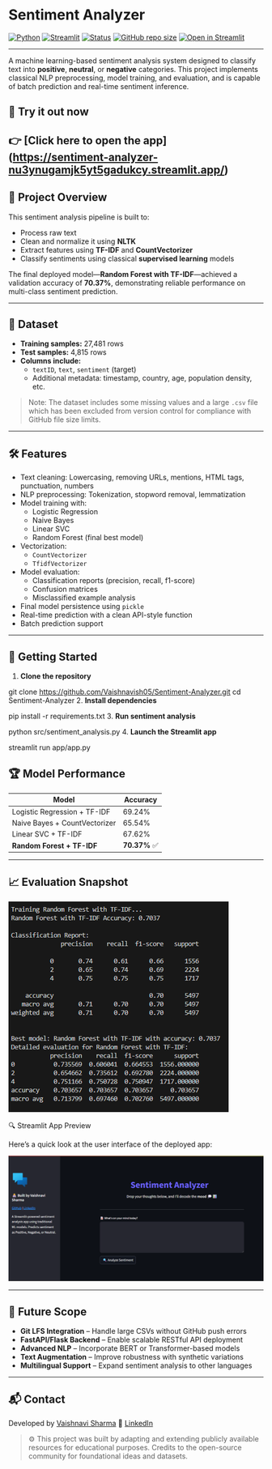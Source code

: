 # Sentiment Analyzer 
[![Python](https://img.shields.io/badge/Python-3.10-blue.svg)](https://www.python.org/)
[![Streamlit](https://img.shields.io/badge/Streamlit-App-orange)](https://streamlit.io/)
[![Status](https://img.shields.io/badge/Status-In%20Progress-yellow)]()
[![GitHub repo size](https://img.shields.io/github/repo-size/Vaishnavish05/Sentiment-Analyzer)](https://github.com/Vaishnavish05/Sentiment-Analyzer)
[![Open in Streamlit](https://static.streamlit.io/badges/streamlit_badge_black_white.svg)](https://sentiment-analyzer-nu3ynugamjk5yt5gadukcy.streamlit.app/)


---
A machine learning-based sentiment analysis system designed to classify text into **positive**, **neutral**, or **negative** categories. This project implements classical NLP preprocessing, model training, and evaluation, and is capable of batch prediction and real-time sentiment inference.

## 🚀 Try it out now  
👉 [Click here to open the app] (https://sentiment-analyzer-nu3ynugamjk5yt5gadukcy.streamlit.app/)
---

## 📌 Project Overview

This sentiment analysis pipeline is built to:

- Process raw text
- Clean and normalize it using **NLTK**
- Extract features using **TF-IDF** and **CountVectorizer**
- Classify sentiments using classical **supervised learning** models

The final deployed model—**Random Forest with TF-IDF**—achieved a validation accuracy of **70.37%**, demonstrating reliable performance on multi-class sentiment prediction.

---
## 🧾 Dataset

- **Training samples:** 27,481 rows
- **Test samples:** 4,815 rows  
- **Columns include:**
  - `textID`, `text`, `sentiment` (target)
  - Additional metadata: timestamp, country, age, population density, etc.

> Note: The dataset includes some missing values and a large `.csv` file which has been excluded from version control for compliance with GitHub file size limits.

---

## 🛠 Features

- Text cleaning: Lowercasing, removing URLs, mentions, HTML tags, punctuation, numbers
- NLP preprocessing: Tokenization, stopword removal, lemmatization
- Model training with:
  - Logistic Regression
  - Naive Bayes
  - Linear SVC
  - Random Forest (final best model)
- Vectorization:
  - `CountVectorizer`
  - `TfidfVectorizer`
- Model evaluation:
  - Classification reports (precision, recall, f1-score)
  - Confusion matrices
  - Misclassified example analysis
- Final model persistence using `pickle`
- Real-time prediction with a clean API-style function
- Batch prediction support

---
## 🚀 Getting Started

1. **Clone the repository**

git clone https://github.com/Vaishnavish05/Sentiment-Analyzer.git
cd Sentiment-Analyzer
2. **Install dependencies**

pip install -r requirements.txt
3. **Run sentiment analysis**

python src/sentiment_analysis.py
4. **Launch the Streamlit app**

streamlit run app/app.py



## 🏆 Model Performance

| Model                          | Accuracy |
|-------------------------------|----------|
| Logistic Regression + TF-IDF  | 69.24%   |
| Naive Bayes + CountVectorizer | 65.54%   |
| Linear SVC + TF-IDF           | 67.62%   |
| **Random Forest + TF-IDF**    | **70.37%** ✅ |

---

## 📈 Evaluation Snapshot
![snapshot](data/snapshot.png)

🔍 Streamlit App Preview

Here’s a quick look at the user interface of the deployed app:

![streamlit snapshot](data/streamlit_snapshot.png)

---

## 🌱 Future Scope

- **Git LFS Integration** – Handle large CSVs without GitHub push errors
- **FastAPI/Flask Backend** – Enable scalable RESTful API deployment
- **Advanced NLP** – Incorporate BERT or Transformer-based models
- **Text Augmentation** – Improve robustness with synthetic variations
- **Multilingual Support** – Expand sentiment analysis to other languages
---


## 📬 Contact
Developed by [Vaishnavi Sharma](mailto:navi.vsh05@gmail.com)
🔗 [LinkedIn](https://www.linkedin.com/in/vaishnavi-sharma05) 

> ⚙️ This project was built by adapting and extending publicly available resources for educational purposes. Credits to the open-source community for foundational ideas and datasets.
